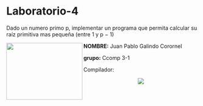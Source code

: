 # Laboratorio-4
 Dado un numero primo p, implementar un programa que permita calcular su raíz primitiva mas pequeña (entre 1 y p − 1)
 
 
 <img align="left" width="200" height="150" src="https://www.google.com/url?sa=i&url=https%3A%2F%2Fucsp.edu.pe%2F&psig=AOvVaw3xpqB_OdHCNZ_gk7oKhw3u&ust=1635993374359000&source=images&cd=vfe&ved=0CAsQjRxqFwoTCKDjxaD--vMCFQAAAAAdAAAAABAD"> 



**NOMBRE:** Juan Pablo Galindo Corornel

**grupo:** Ccomp 3-1

Compilador:

<p align="center">
<img src= https://i.postimg.cc/nzG6dZJY/replit-logo.png)](https://postimg.cc/ygWQdMWk)>
</p>
